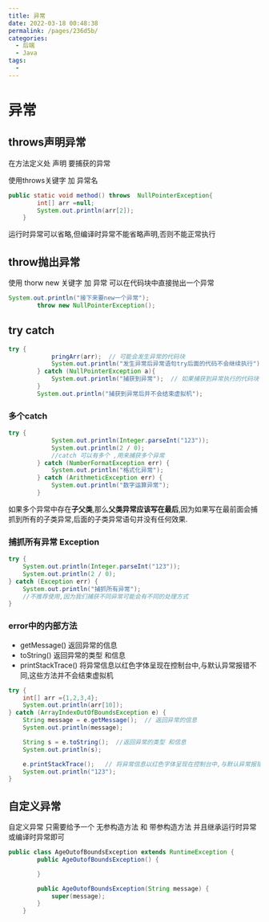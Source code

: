 ```yaml
---
title: 异常
date: 2022-03-18 00:48:38
permalink: /pages/236d5b/
categories:
  - 后端
  - Java
tags:
  - 
---
```

# 异常

## throws声明异常

在方法定义处 声明 要捕获的异常

使用throws关键字 加 异常名

```java
public static void method() throws  NullPointerException{
        int[] arr =null;
        System.out.println(arr[2]);
    }
```

运行时异常可以省略,但编译时异常不能省略声明,否则不能正常执行



## throw抛出异常

使用 thorw new 关键字  加 异常 可以在代码块中直接抛出一个异常

```java
System.out.println("接下来要new一个异常");
        throw new NullPointerException();
```



## try catch

```java
try {
            pringArr(arr);  // 可能会发生异常的代码块
            System.out.println("发生异常后异常语句try后面的代码不会继续执行");
        } catch (NullPointerException a){
            System.out.println("捕获到异常");  // 如果捕获到异常执行的代码块
        }
        System.out.println("捕获到异常后并不会结束虚拟机");
```



### 多个catch

```java
try {
            System.out.println(Integer.parseInt("123"));
            System.out.println(2 / 0);
            //catch 可以有多个 ,用来捕获多个异常
        } catch (NumberFormatException err) {
            System.out.println("格式化异常");
        } catch (ArithmeticException err) {
            System.out.println("数字运算异常");
        }
```

如果多个异常中存在**子父类**,那么**父类异常应该写在最后**,因为如果写在最前面会捕抓到所有的子类异常,后面的子类异常语句并没有任何效果.



### 捕抓所有异常 Exception

```java
try {
    System.out.println(Integer.parseInt("123"));
    System.out.println(2 / 0);
} catch (Exception err) {
    System.out.println("捕抓所有异常");
    //不推荐使用,因为我们捕获不同异常可能会有不同的处理方式
} 
```



### error中的内部方法

- getMessage()    返回异常的信息
- toString()    返回异常的类型 和信息
- printStackTrace()   将异常信息以红色字体呈现在控制台中,与默认异常报错不同,这些方法并不会结束虚拟机

```java
try {
    int[] arr ={1,2,3,4};
    System.out.println(arr[10]);
} catch (ArrayIndexOutOfBoundsException e) {
    String message = e.getMessage();  // 返回异常的信息
    System.out.println(message);

    String s = e.toString();  //返回异常的类型 和信息
    System.out.println(s);

    e.printStackTrace();   // 将异常信息以红色字体呈现在控制台中,与默认异常报错不同,这些方法并不会结束虚拟机
    System.out.println("123");
}
```



## 自定义异常

自定义异常 只需要给予一个 无参构造方法 和 带参构造方法  并且继承运行时异常或编译时异常即可

```java
public class AgeOutofBoundsException extends RuntimeException {
        public AgeOutofBoundsException() {

        }

        public AgeOutofBoundsException(String message) {
            super(message);
        }
    }
```



